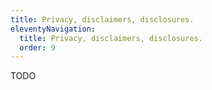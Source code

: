 ```yaml
---
title: Privacy, disclaimers, disclosures.
eleventyNavigation:
  title: Privacy, disclaimers, disclosures.
  order: 9
---
```


TODO
